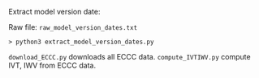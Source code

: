 Extract model version date:

Raw file: `raw_model_version_dates.txt`

```
> python3 extract_model_version_dates.py
```



`download_ECCC.py` downloads all ECCC data.
`compute_IVTIWV.py` compute IVT, IWV from ECCC data.
